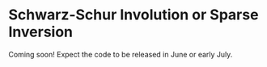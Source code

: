 # Schwarz-Schur Involution or Sparse Inversion

Coming soon! Expect the code to be released in June or early July. 
